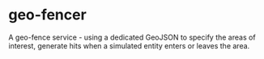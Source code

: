 # geo-fencer
A geo-fence service - using a dedicated GeoJSON to specify the areas of interest, generate hits when a simulated entity enters or leaves the area.

